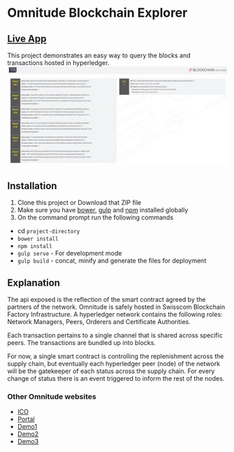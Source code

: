 # Omnitude Blockchain Explorer



## [Live App](http://omnitude.blockchain-factory.ch)

This project demonstrates an easy way to query the blocks and transactions hosted in hyperledger.
![Preview](/examples/preview.png)


## Installation
1. Clone this project or Download that ZIP file
2. Make sure you have [bower](http://bower.io/), [gulp](https://www.npmjs.com/package/gulp) and  [npm](https://www.npmjs.org/) installed globally
3. On the command prompt run the following commands
- cd `project-directory`
- `bower install`
- `npm install`
- `gulp serve` - For development mode
- `gulp build` - concat, minify and generate the files for deployment


## Explanation
The api exposed is the reflection of the smart contract agreed by the partners of the network. Omnitude is safely hosted in Swisscom Blockchain Factory Infrastructure. A hyperledger network contains the following roles: Network Managers, Peers, Orderers and Certificate Authorities. 

Each transaction pertains to a single channel that is shared across specific peers. The transactions are bundled up into blocks.

For now, a single smart contract is controlling the replenishment across the supply chain, but eventually each hyperledger peer (node) of the network will be the gatekeeper of each status across the supply chain. For every change of status there is an event triggered to inform the rest of the nodes.  

### Other Omnitude websites

- [ICO](https://omnitude.tech/)
- [Portal](https://portal.omnitude.store/)
- [Demo1](https://demo1.omnitude.store/)
- [Demo2](https://demo2.omnitude.store/)
- [Demo3](https://demo3.omnitude.store/) 
